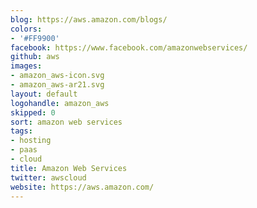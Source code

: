 ```yaml
---
blog: https://aws.amazon.com/blogs/
colors:
- '#FF9900'
facebook: https://www.facebook.com/amazonwebservices/
github: aws
images:
- amazon_aws-icon.svg
- amazon_aws-ar21.svg
layout: default
logohandle: amazon_aws
skipped: 0
sort: amazon web services
tags:
- hosting
- paas
- cloud
title: Amazon Web Services
twitter: awscloud
website: https://aws.amazon.com/
---
```

